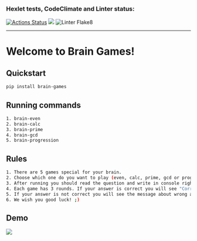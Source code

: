 ### Hexlet tests, CodeClimate and Linter status:
[![Actions Status](https://github.com/KMCH80/python-project-lvl1/workflows/hexlet-check/badge.svg)](https://github.com/KMCH80/python-project-lvl1/actions)
<a href="https://codeclimate.com/github/KMCH80/python-project-lvl1/maintainability"><img src="https://api.codeclimate.com/v1/badges/191b13b46ba31919513d/maintainability" /></a>
![Linter Flake8](https://github.com/KMCH80/python-project-lvl1/workflows/Linter%20Flake8/badge.svg)

---

# Welcome to Brain Games!      

## Quickstart
```bash
pip install brain-games
```

## Running commands
```bash
1. brain-even
2. brain-calc
3. brain-prime
4. brain-gcd
5. brain-progression
```

## Rules
```bash
1. There are 5 games special for your brain. 
2. Choose which one do you want to play (even, calc, prime, gcd or progression) and run command.
3. After running you should read the question and write in console right answer.
4. Each game has 3 rounds. If your answer is correct you will see "Correct!" message and than next question.
5. If your answer is not correct you will see the message about wrong answer and game over
6. We wish you good luck! ;)
```

## Demo
<a href="https://asciinema.org/a/qb4aL3w1dRxj9ExB607Mt8jpZ" target="_blank"><img src="https://asciinema.org/a/qb4aL3w1dRxj9ExB607Mt8jpZ.svg" /></a>
